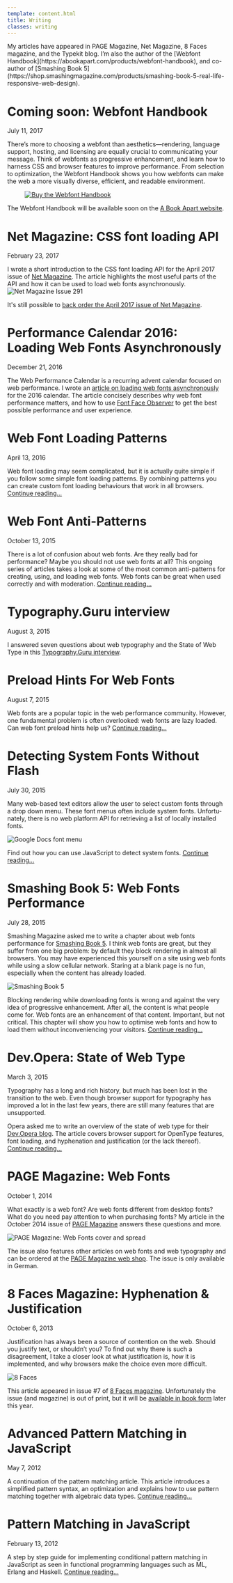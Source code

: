 ```yaml
---
template: content.html
title: Writing
classes: writing
---
```


<p class="intro">My articles have appeared in PAGE Magazine, Net Magazine, 8 Faces magazine, and the Typekit blog. I’m also the author of the [Webfont Handbook](https://abookapart.com/products/webfont-handbook), and co-author of [Smashing Book 5](https://shop.smashingmagazine.com/products/smashing-book-5-real-life-responsive-web-design).</p>

# Coming soon: Webfont Handbook
<p class="subtitle">July 11, 2017</p>

There’s more to choosing a webfont than aesthetics—rendering, language support, hosting, and licensing are equally crucial to communicating your message. Think of webfonts as progressive enhancement, and learn how to harness CSS and browser features to improve performance. From selection to optimization, the Webfont Handbook shows you how webfonts can make the web a more visually diverse, efficient, and readable environment.

<figure><a href="https://abookapart.com/products/webfont-handbook"><img title="Buy the Webfont Handbook" src="/assets/images/webfont-handbook.png"></a></figure>

The Webfont Handbook will be available soon on the [A Book Apart website](https://abookapart.com/products/webfont-handbook).

# Net Magazine: CSS font loading API
<p class="subtitle">February 23, 2017</p>

I wrote a short introduction to the CSS font loading API for the April 2017 issue of [Net Magazine](http://www.creativebloq.com/net-magazine). The article highlights the most useful parts of the API and how it can be used to load web fonts asynchronously.
![Net Magazine Issue 291](/assets/images/net-magazine.jpg)

It's still possible to [back order the April 2017 issue of Net Magazine](https://www.my­favouritemagazines.co.uk/design/net-magazine-back-issues/net-april-2017-issue-291/).

# Performance Calendar 2016: Loading Web Fonts Asynchronously
<p class="subtitle">December 21, 2016</p>

The Web Performance Calendar is a recurring advent calendar focused on web performance. I wrote an [article on loading web fonts asynchronously](https://calendar.perfplanet.com/2016/loading-web-fonts-asynchronously/) for the 2016 calendar. The article concisely describes why web font performance matters, and how to use [Font Face Observer](https://fontfaceobserver.com) to get the best possible performance and user experience.

# Web Font Loading Patterns
<p class=subtitle>April 13, 2016</p>

Web font loading may seem complicated, but it is actually quite simple if you follow some simple font loading patterns. By combining patterns you can create custom font loading behaviours that work in all browsers. [Continue reading…](web-font-loading-patterns.html)

# Web Font Anti-Patterns
<p class=subtitle>October 13, 2015</p>

There is a lot of confusion about web fonts. Are they really bad for performance? Maybe you should not use web fonts at all? This ongoing series of articles takes a look at some of the most common anti-patterns for creating, using, and loading web fonts. Web fonts can be great when used correctly and with moderation. [Continue reading…](web-font-anti-patterns.html)

# Typography.Guru interview
<p class=subtitle>August 3, 2015</p>

I answered seven questions about web typography and the State of Web Type in this [Typography.Guru interview](https://typography.guru/seven-questions-for/the-state-of-web-type-7-questions-for-bram-stein-r8/).

# Preload Hints For Web Fonts
<p class=subtitle>August 7, 2015</p>

Web fonts are a popular topic in the web performance community. However, one fundamental problem is often overlooked: web fonts are lazy loaded. Can web font preload hints help us? [Continue reading…](preload-hints-for-web-fonts.html)

# Detecting System Fonts Without Flash
<p class="subtitle">July 30, 2015</p>

Many web-based text ed­i­tors allow the user to se­lect cus­tom fonts through a drop down menu. These font menus of­ten in­clude sys­tem fonts. Un­for­tu­nately, there is no web plat­form API for re­triev­ing a list of lo­cally in­stalled fonts. 

![Google Docs font menu](/assets/images/google-docs-font-menu.png)

Find out how you can use JavaScript to detect system fonts. [Continue reading...](detecting-system-fonts-without-flash.html)

# Smashing Book 5: Web Fonts Performance
<p class="subtitle">July 28, 2015</p>

Smashing Magazine asked me to write a chapter about web fonts performance for [Smashing Book 5](http://www.smashingmagazine.com/2015/03/real-life-responsive-web-design-smashing-book-5/). I think web fonts are great, but they suffer from one big problem: by default they block rendering in almost all browsers. You may have experienced this yourself on a site using web fonts while using a slow cellular network. Staring at a blank page is no fun, especially when the content has already loaded.

![Smashing Book 5](/assets/images/smashing-book-5-pages.png)

Blocking rendering while downloading fonts is wrong and against the very idea of progressive enhancement. After all, the content is what people come for. Web fonts are an enhancement of that content. Important, but not critical. This chapter will show you how to optimise web fonts and how to load them without inconveniencing your visitors. [Continue reading...](smashing-book-5-web-fonts-performance.html)

# Dev.Opera: State of Web Type
<p class="subtitle">March 3, 2015</p>

Typography has a long and rich history, but much has been lost in the transition to the web. Even though browser support for typography has improved a lot in the last few years, there are still many features that are unsupported.

Opera asked me to write an overview of the state of web type for their [Dev.Opera blog](https://dev.opera.com/). The article covers browser support for OpenType features, font loading, and hyphenation and justification (or the lack thereof). [Continue reading...](https://dev.opera.com/articles/state-of-web-type/)

# PAGE Magazine: Web Fonts
<p class="subtitle">October 1, 2014</p>

What exactly is a web font? Are web fonts different from desktop fonts? What do you need pay attention to when purchasing fonts? My article in the October 2014 issue of [PAGE Magazine](http://page-online.de/) answers these questions and more.

![PAGE Magazine: Web Fonts cover and spread](/assets/images/PAGE-webfonts.jpg)

The issue also features other articles on web fonts and web typography and can be ordered at the [PAGE Magazine web shop](http://shop.page-online.de/einzelhefte/page-8-2014-webtypo-gestaltung-technik-corporate-design-food-packaging-task-management). The issue is only available in German.

# 8 Faces Magazine: Hyphenation & Justification
<p class="subtitle">October 6, 2013</p>

Justification has always been a source of contention on the web. Should you justify text, or shouldn’t you? To find out why there is such a disagreement, I take a closer look at what justification is, how it is implemented, and why browsers make the choice even more difficult.

![8 Faces](/assets/images/8faces.jpg)

This article appeared in issue #7 of [8 Faces magazine](http://www.8faces.com/). Unfortunately the issue (and magazine) is out of print, but it will be [available in book form](http://www.8faces.com/) later this year.

# Advanced Pattern Matching in JavaScript
<p class="subtitle">May 7, 2012</p>

A continuation of the pattern matching article. This article introduces a simplified pattern syntax, an optimization and explains how to use pattern matching together with algebraic data types. [Continue reading...](advanced-pattern-matching.html)

# Pattern Matching in JavaScript
<p class="subtitle">February 13, 2012</p>

A step by step guide for implementing conditional pattern matching in JavaScript as seen in functional programming languages such as ML, Erlang and Haskell. [Continue reading...](pattern-matching.html)
